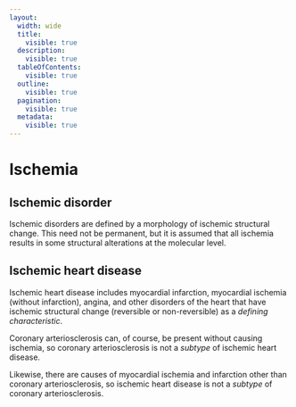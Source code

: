 ```yaml
---
layout:
  width: wide
  title:
    visible: true
  description:
    visible: true
  tableOfContents:
    visible: true
  outline:
    visible: true
  pagination:
    visible: true
  metadata:
    visible: true
---
```


# Ischemia

## Ischemic disorder

Ischemic disorders are defined by a morphology of ischemic structural change. This need not be permanent, but it is assumed that all ischemia results in some structural alterations at the molecular level.

## Ischemic heart disease

Ischemic heart disease includes myocardial infarction, myocardial ischemia (without infarction), angina, and other disorders of the heart that have ischemic structural change (reversible or non-reversible) as a  _defining characteristic_.

Coronary arteriosclerosis can, of course, be present without causing ischemia, so coronary arteriosclerosis is not a  _subtype_ of ischemic heart disease.

Likewise, there are causes of myocardial ischemia and infarction other than coronary arteriosclerosis, so ischemic heart disease is not a  _subtype_ of coronary arteriosclerosis.
